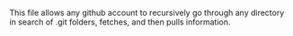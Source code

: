 This file allows any github account to recursively go through any directory in search of .git folders, fetches, and then pulls information.
